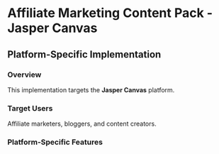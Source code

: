 # Affiliate Marketing Content Pack - Jasper Canvas

## Platform-Specific Implementation

### Overview
This implementation targets the **Jasper Canvas** platform.

### Target Users
Affiliate marketers, bloggers, and content creators.

### Platform-Specific Features
